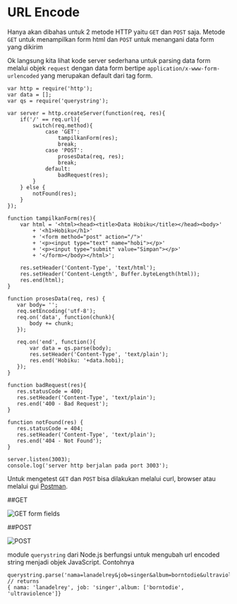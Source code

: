 # URL Encode

Hanya akan dibahas untuk 2 metode HTTP yaitu `GET` dan `POST` saja. Metode `GET` untuk menampilkan form html dan `POST` untuk menangani data form yang dikirim

Ok langsung kita lihat kode server sederhana untuk parsing data form melalui objek `request` dengan data form bertipe `application/x-www-form-urlencoded` yang merupakan default dari tag form.

```
var http = require('http');
var data = [];
var qs = require('querystring');

var server = http.createServer(function(req, res){
    if('/' == req.url){
        switch(req.method){
            case 'GET':
                tampilkanForm(res);
                break;
            case 'POST':
                prosesData(req, res);
                break;
            default:
                badRequest(res);
        }
    } else {
        notFound(res);
    }
});

function tampilkanForm(res){
    var html = '<html><head><title>Data Hobiku</title></head><body>'
		+ '<h1>Hobiku</h1>'
		+ '<form method="post" action="/">'
		+ '<p><input type="text" name="hobi"></p>'
		+ '<p><input type="submit" value="Simpan"></p>'
		+ '</form></body></html>';

    res.setHeader('Content-Type', 'text/html');
    res.setHeader('Content-Length', Buffer.byteLength(html));
    res.end(html);
}

function prosesData(req, res) {
   var body= '';
   req.setEncoding('utf-8');
   req.on('data', function(chunk){
       body += chunk;
   });

   req.on('end', function(){
       var data = qs.parse(body);
       res.setHeader('Content-Type', 'text/plain');
       res.end('Hobiku: '+data.hobi);
   });
}

function badRequest(res){
   res.statusCode = 400;
   res.setHeader('Content-Type', 'text/plain');
   res.end('400 - Bad Request');
}

function notFound(res) {
   res.statusCode = 404;
   res.setHeader('Content-Type', 'text/plain');
   res.end('404 - Not Found');
}

server.listen(3003);
console.log('server http berjalan pada port 3003');

```

Untuk mengetest `GET` dan `POST` bisa dilakukan melalui curl, browser atau melalui gui [Postman](http://www.getpostman.com/).

##GET

![GET form fields](https://raw.githubusercontent.com/idjs/belajar-nodejs/gh-pages/images/get-form.png)

##POST

![POST](https://raw.githubusercontent.com/idjs/belajar-nodejs/gh-pages/images/post-urlencoded-data.png)


module `querystring` dari Node.js berfungsi untuk mengubah url encoded string menjadi objek JavaScript. Contohnya

```
querystring.parse('nama=lanadelrey&job=singer&album=borntodie&ultraviolence');
// returns
{ nama: 'lanadelrey', job: 'singer',album: ['borntodie', 'ultraviolence']}
```


